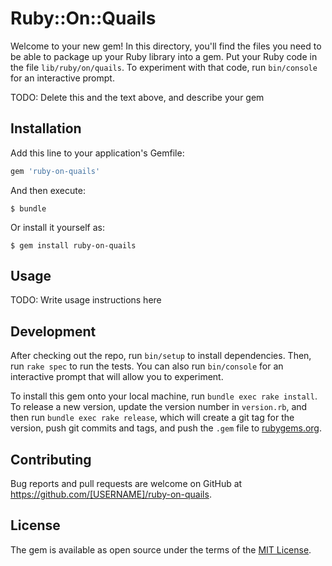 # Ruby::On::Quails

Welcome to your new gem! In this directory, you'll find the files you need to be able to package up your Ruby library into a gem. Put your Ruby code in the file `lib/ruby/on/quails`. To experiment with that code, run `bin/console` for an interactive prompt.

TODO: Delete this and the text above, and describe your gem

## Installation

Add this line to your application's Gemfile:

```ruby
gem 'ruby-on-quails'
```

And then execute:

    $ bundle

Or install it yourself as:

    $ gem install ruby-on-quails

## Usage

TODO: Write usage instructions here

## Development

After checking out the repo, run `bin/setup` to install dependencies. Then, run `rake spec` to run the tests. You can also run `bin/console` for an interactive prompt that will allow you to experiment.

To install this gem onto your local machine, run `bundle exec rake install`. To release a new version, update the version number in `version.rb`, and then run `bundle exec rake release`, which will create a git tag for the version, push git commits and tags, and push the `.gem` file to [rubygems.org](https://rubygems.org).

## Contributing

Bug reports and pull requests are welcome on GitHub at https://github.com/[USERNAME]/ruby-on-quails.

## License

The gem is available as open source under the terms of the [MIT License](http://opensource.org/licenses/MIT).
